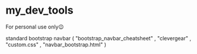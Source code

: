 # my_dev_tools
For personal use only😉

standard bootstrap navbar ( "bootstrap_navbar_cheatsheet" , "clevergear" , "custom.css" , "navbar_bootstrap.html"  )
